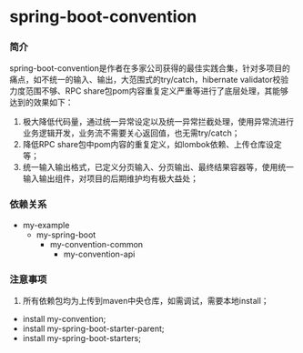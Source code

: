 # spring-boot-convention

### 简介
spring-boot-convention是作者在多家公司获得的最佳实践合集，针对多项目的痛点，如不统一的输入、输出，大范围式的try/catch，hibernate validator校验力度范围不够、RPC share包pom内容重复定义严重等进行了底层处理，其能够达到的效果如下：
1. 极大降低代码量，通过统一异常设定以及统一异常拦截处理，使用异常流进行业务逻辑开发，业务流不需要关心返回值，也无需try/catch；
2. 降低RPC share包中pom内容的重复定义，如lombok依赖、上传仓库设定等；
3. 统一输入输出格式，已定义分页输入、分页输出、最终结果容器等，使用统一输入输出组件，对项目的后期维护均有极大益处；

### 依赖关系
* my-example
  - my-spring-boot
    - my-convention-common
      - my-convention-api
      
### 注意事项
1. 所有依赖包均为上传到maven中央仓库，如需调试，需要本地install；
  - install my-convention;
  - install my-spring-boot-starter-parent;
  - install my-spring-boot-starters;
